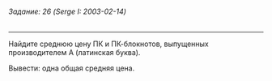 ###### Задание: 26 (Serge I: 2003-02-14)

-----
Найдите среднюю цену ПК и ПК-блокнотов, выпущенных производителем A (латинская буква). 

Вывести: одна общая средняя цена.